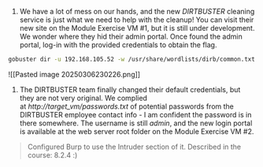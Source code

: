 
1. We have a lot of mess on our hands, and the new _DIRTBUSTER_ cleaning service is just what we need to help with the cleanup! You can visit their new site on the Module Exercise VM #1, but it is still under development. We wonder where they hid their admin portal. Once found the admin portal, log-in with the provided credentials to obtain the flag.


```bash
gobuster dir -u 192.168.105.52 -w /usr/share/wordlists/dirb/common.txt
```

![[Pasted image 20250306230226.png]]

1. The DIRTBUSTER team finally changed their default credentials, but they are not very original. We complied at _http://target_vm/passwords.txt_ of potential passwords from the DIRTBUSTER employee contact info - I am confident the password is in there somewhere. The username is still _admin_, and the new login portal is available at the web server root folder on the Module Exercise VM #2.

> Configured Burp to use the Intruder section of it. Described in the course: 8.2.4 :)


